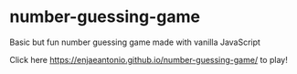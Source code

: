# number-guessing-game
Basic but fun number guessing game made with vanilla JavaScript

Click here https://enjaeantonio.github.io/number-guessing-game/ to play!
